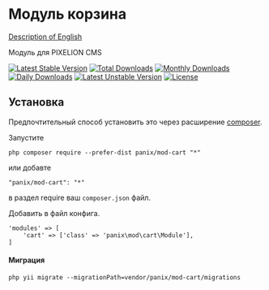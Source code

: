 Модуль корзина
===========
[Description of English](README.md)

Модуль для PIXELION CMS

[![Latest Stable Version](https://poser.pugx.org/panix/mod-cart/v/stable)](https://packagist.org/packages/panix/mod-cart)
[![Total Downloads](https://poser.pugx.org/panix/mod-cart/downloads)](https://packagist.org/packages/panix/mod-cart)
[![Monthly Downloads](https://poser.pugx.org/panix/mod-cart/d/monthly)](https://packagist.org/packages/panix/mod-cart)
[![Daily Downloads](https://poser.pugx.org/panix/mod-cart/d/daily)](https://packagist.org/packages/panix/mod-cart)
[![Latest Unstable Version](https://poser.pugx.org/panix/mod-cart/v/unstable)](https://packagist.org/packages/panix/mod-cart)
[![License](https://poser.pugx.org/panix/mod-cart/license)](https://packagist.org/packages/panix/mod-cart)


Установка
------------

Предпочтительный способ установить это через расширение [composer](http://getcomposer.org/download/).

Запустите

```
php composer require --prefer-dist panix/mod-cart "*"
```

или добавте

```
"panix/mod-cart": "*"
```

в раздел require ваш `composer.json` файл.

Добавить в файл конфига.
```
'modules' => [
    'cart' => ['class' => 'panix\mod\cart\Module'],
]
```

#### Миграция
```
php yii migrate --migrationPath=vendor/panix/mod-cart/migrations
```
